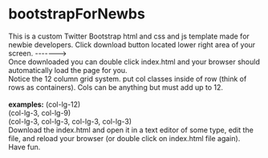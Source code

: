 # bootstrapForNewbs

This is a custom Twitter Bootstrap html and css and js template made for newbie developers.  Click download button located lower right area of your screen. -------> 
<br>
Once downloaded you can double click index.html and your browser should automatically load the page for you.
<br>
Notice the 12 column grid system.  put col classes inside of row (think of rows as containers).  Cols can be anything but must add up to 12.  
<br>
<strong>examples:</strong>
(col-lg-12) 
<br>
(col-lg-3, col-lg-9)
<br>
(col-lg-3, col-lg-3, col-lg-3, col-lg-3)
<br>
Download the index.html and open it in a text editor of some type, edit the file, and reload your browser (or double click on index.html file again).
<br>
Have fun.